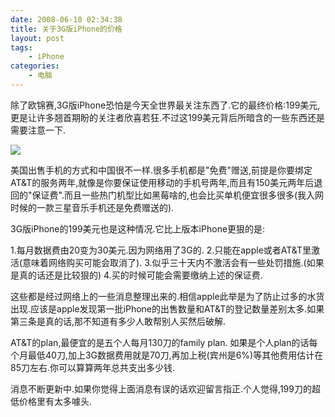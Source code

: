 ```yaml
---
date: 2008-06-10 02:34:38
title: 关于3G版iPhone的价格
layout: post
tags:
    - iPhone
categories:
    - 电脑
---
```

除了欧锦赛,3G版iPhone恐怕是今天全世界最关注东西了.它的最终价格:199美元,更是让许多翘首期盼的关注者欣喜若狂.不过这199美元背后所暗含的一些东西还是需要注意一下.

![](http://pic.ztpala.com/wp-content/uploads/2008/06/iphone20.png)

美国出售手机的方式和中国很不一样.很多手机都是"免费"赠送,前提是你要绑定AT&amp;T的服务两年,就像是你要保证使用移动的手机号两年,而且有150美元两年后退回的"保证费".而且一些热门机型比如黑莓啥的,也会比买单机便宜很多很多(我入网时候的一款三星音乐手机还是免费赠送的).

3G版iPhone的199美元也是这种情况.它比上版本iPhone更狠的是:

1.每月数据费由20变为30美元.因为网络用了3G的.
2.只能在apple或者AT&amp;T里激活(意味着网络购买可能会取消了).
3.似乎三十天内不激活会有一些处罚措施.(如果是真的话还是比较狠的)
4.买的时候可能会需要缴纳上述的保证费.

这些都是经过网络上的一些消息整理出来的.相信apple此举是为了防止过多的水货出现.应该是apple发现第一批iPhone的出售数量和AT&amp;T的登记数量差别太多.如果第三条是真的话,那不知道有多少人敢帮别人买然后破解.

AT&amp;T的plan,最便宜的是五个人每月130刀的family plan. 如果是个人plan的话每个月最低40刀,加上3G数据费用就是70刀,再加上税(宾州是6%)等其他费用估计在85刀左右.你可以算算两年总共支出多少钱.

消息不断更新中.如果你觉得上面消息有误的话欢迎留言指正.个人觉得,199刀的超低价格里有太多噱头.
